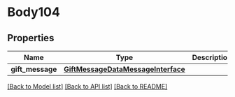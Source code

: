 # Body104

## Properties
Name | Type | Description | Notes
------------ | ------------- | ------------- | -------------
**gift_message** | [**GiftMessageDataMessageInterface**](GiftMessageDataMessageInterface.md) |  | 

[[Back to Model list]](../README.md#documentation-for-models) [[Back to API list]](../README.md#documentation-for-api-endpoints) [[Back to README]](../README.md)


